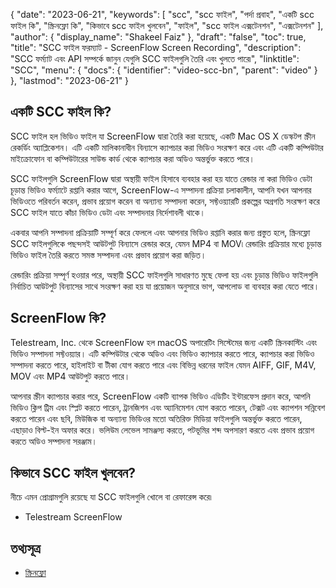 {
  "date": "2023-06-21",
  "keywords": [
"scc",
"scc ফাইল",
"পর্দা প্রবাহ",
"একটি scc ফাইল কি",
"স্ক্রিনফ্লো কি",
"কিভাবে scc ফাইল খুলবেন",
"ফাইল",
"scc ফাইল এক্সটেনশন",
"এক্সটেনশন"
],
  "author": {
    "display_name": "Shakeel Faiz"
},
  "draft": "false",
  "toc": true,
  "title": "SCC ফাইল ফরম্যাট - ScreenFlow Screen Recording",
  "description": "SCC ফর্ম্যাট এবং API সম্পর্কে জানুন যেগুলি SCC ফাইলগুলি তৈরি এবং খুলতে পারে৷",
  "linktitle": "SCC",
  "menu": {
    "docs": {
      "identifier": "video-scc-bn",
      "parent": "video"
}
},
  "lastmod": "2023-06-21"
}

## একটি SCC ফাইল কি?

SCC ফাইল হল ভিডিও ফাইল যা ScreenFlow দ্বারা তৈরি করা হয়েছে, একটি Mac OS X ডেস্কটপ স্ক্রীন রেকর্ডিং অ্যাপ্লিকেশন। এটি একটি মালিকানাধীন বিন্যাসে ক্যাপচার করা ভিডিও সংরক্ষণ করে এবং এটি একটি কম্পিউটার মাইক্রোফোন বা কম্পিউটারের সাউন্ড কার্ড থেকে ক্যাপচার করা অডিও অন্তর্ভুক্ত করতে পারে।

SCC ফাইলগুলি ScreenFlow দ্বারা অস্থায়ী ফাইল হিসাবে ব্যবহার করা হয় যাতে রেন্ডার না করা ভিডিও ডেটা চূড়ান্ত ভিডিও ফর্ম্যাটে রপ্তানি করার আগে, ScreenFlow-এ সম্পাদনা প্রক্রিয়া চলাকালীন, আপনি যখন আপনার ভিডিওতে পরিবর্তন করেন, প্রভাব প্রয়োগ করেন বা অন্যান্য সম্পাদনা করেন, সফ্টওয়্যারটি প্রকল্পের অগ্রগতি সংরক্ষণ করে SCC ফাইল যাতে কাঁচা ভিডিও ডেটা এবং সম্পাদনার নির্দেশাবলী থাকে।

একবার আপনি সম্পাদনা প্রক্রিয়াটি সম্পূর্ণ করে ফেললে এবং আপনার ভিডিও রপ্তানি করার জন্য প্রস্তুত হলে, স্ক্রিনফ্লো SCC ফাইলগুলিকে পছন্দসই আউটপুট বিন্যাসে রেন্ডার করে, যেমন MP4 বা MOV৷ রেন্ডারিং প্রক্রিয়ার মধ্যে চূড়ান্ত ভিডিও ফাইল তৈরি করতে সমস্ত সম্পাদনা এবং প্রভাব প্রয়োগ করা জড়িত।

রেন্ডারিং প্রক্রিয়া সম্পূর্ণ হওয়ার পরে, অস্থায়ী SCC ফাইলগুলি সাধারণত মুছে ফেলা হয় এবং চূড়ান্ত ভিডিও ফাইলগুলি নির্বাচিত আউটপুট বিন্যাসের সাথে সংরক্ষণ করা হয় যা প্রয়োজন অনুসারে ভাগ, আপলোড বা ব্যবহার করা যেতে পারে।

## ScreenFlow কি?

Telestream, Inc. থেকে ScreenFlow হল macOS অপারেটিং সিস্টেমের জন্য একটি স্ক্রিনকাস্টিং এবং ভিডিও সম্পাদনা সফ্টওয়্যার। এটি কম্পিউটার থেকে অডিও এবং ভিডিও ক্যাপচার করতে পারে, ক্যাপচার করা ভিডিও সম্পাদনা করতে পারে, হাইলাইট বা টীকা যোগ করতে পারে এবং বিভিন্ন ধরনের ফাইল যেমন AIFF, GIF, M4V, MOV এবং MP4 আউটপুট করতে পারে।

আপনার স্ক্রীন ক্যাপচার করার পরে, ScreenFlow একটি ব্যাপক ভিডিও এডিটিং ইন্টারফেস প্রদান করে, আপনি ভিডিও ক্লিপ ট্রিম এবং স্প্লিট করতে পারেন, ট্রানজিশন এবং অ্যানিমেশন যোগ করতে পারেন, টেক্সট এবং ক্যাপশন সন্নিবেশ করতে পারেন এবং ছবি, মিউজিক বা অন্যান্য ভিডিওর মতো অতিরিক্ত মিডিয়া ফাইলগুলি অন্তর্ভুক্ত করতে পারেন, এছাড়াও বিল্ট-ইন অফার করে। ভলিউম লেভেল সামঞ্জস্য করতে, পটভূমির শব্দ অপসারণ করতে এবং প্রভাব প্রয়োগ করতে অডিও সম্পাদনা সরঞ্জাম।

## কিভাবে SCC ফাইল খুলবেন?

নীচে এমন প্রোগ্রামগুলি রয়েছে যা SCC ফাইলগুলি খোলে বা রেফারেন্স করে৷

- Telestream ScreenFlow

## তথ্যসূত্র
* [স্ক্রিনফ্লো](https://en.wikipedia.org/wiki/ScreenFlow)


